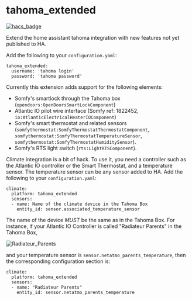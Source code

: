 # tahoma_extended

[![hacs_badge](https://img.shields.io/badge/HACS-Custom-orange.svg)](https://github.com/custom-components/hacs)

Extend the home assistant tahoma integration with new features not yet published to HA.

Add the following to your `configuration.yaml`:

```
tahoma_extended:
  username: 'tahoma login'
  password: 'tahoma password'
```


Currently this extension adds support for the following elements:
- Somfy's smartlock through the Tahoma box (`opendoors:OpenDoorsSmartLockComponent`)
- Atlantic IO pilot wire interface (Somfy ref: 1822452, `io:AtlanticElectricalHeaterIOComponent`)
- Somfy's smart thermostat and related sensors (`somfythermostat:SomfyThermostatThermostatComponent`, `somfythermostat:SomfyThermostatTemperatureSensor`, `somfythermostat:SomfyThermostatHumiditySensor`). 
- Somfy's RTS light switch (`rts:LightRTSComponent`).

Climate integration is a bit of hack. To use it, you need a controller such as the Atlantic IO controller or the Smart 
Thermostat, and a temperature sensor. The temperature sensor can be any sensor added to HA.
Add the following to your `configuration.yaml`:

```
climate:
  platform: tahoma_extended
  sensors:
  - name: Name of the climate device in the Tahoma Box
    entity_id: sensor.associated_temperature_sensor
```

The name of the device _MUST_ be the same as in the Tahoma Box. 
For instance, if your Atlantic IO Controller is called "Radiateur Parents" in the Tahoma Box,
 
 ![Radiateur_Parents](https://github.com/vlebourl/tahoma_extended/blob/master/img/Radiateur_Parents.png)
 
and your temperature sensor is `sensor.netatmo_parents_temperature`, then the corresponding 
configuration section is:

```
climate:
  platform: tahoma_extended
  sensors:
  - name: "Radiateur Parents"
    entity_id: sensor.netatmo_parents_temperature
```

